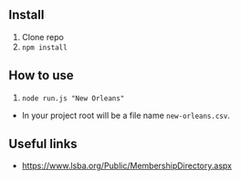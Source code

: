 ## Install

1. Clone repo
2. `npm install`

## How to use
1. `node run.js "New Orleans"`
  * In your project root will be a file name `new-orleans.csv`.

## Useful links
* https://www.lsba.org/Public/MembershipDirectory.aspx
